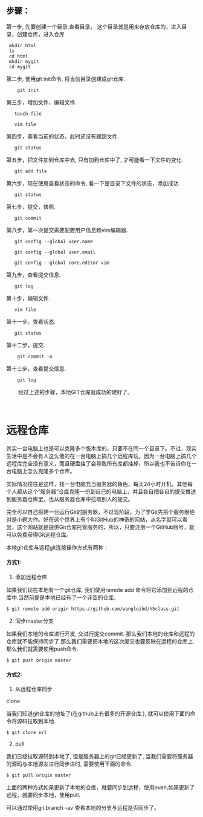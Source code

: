 

## 步骤：

第一步, 先要创建一个目录,查看目录， 这个目录就是用来存放仓库的，进入目录，创建仓库，进入仓库

     mkdir html
     ls
     cd html
     mkdir mygit
     cd mygit
 
第二步, 使用git init命令, 将当前目录创建成git仓库.

        git init
  
第三步，增加文件，编辑文件.

       touch file

       vim file
  
第四步，查看当前的状态，此时还没有跟踪文件.

       git status
  
第五步，把文件加到仓库中去, 只有加到仓库中了, 才可能看一下文件的变化.

       git add file
  
第六步，现在使用查看状态的命令, 看一下是目录下文件的状态，添加成功.

       git status
  
第七步，提交，快照.

       git commit
  
第八步，第一次提交需要配置用户信息和vim编辑器.

       git config --global user.name

       git config --global user.email

       git config --global core.editor vim
  
第九步，查看提交信息.

       git log

第十步，编辑文件.

       vim file
  
第十一步，查看状态.

       git status
  
第十二步，提交.

        git commit -a
   
第十三步，查看提交信息.

        git log
        
经过上述的步骤，本地GIT仓库就成功的建好了。


 
# 远程仓库

其实一台电脑上也是可以克隆多个版本库的，只要不在同一个目录下。不过，现实生活中是不会有人这么傻的在一台电脑上搞几个远程库玩，因为一台电脑上搞几个远程库完全没有意义，而且硬盘挂了会导致所有库都挂掉，所以我也不告诉你在一台电脑上怎么克隆多个仓库。

实际情况往往是这样，找一台电脑充当服务器的角色，每天24小时开机，其他每个人都从这个“服务器”仓库克隆一份到自己的电脑上，并且各自把各自的提交推送到服务器仓库里，也从服务器仓库中拉取别人的提交。

完全可以自己搭建一台运行Git的服务器，不过现阶段，为了学Git先搭个服务器绝对是小题大作。好在这个世界上有个叫GitHub的神奇的网站，从名字就可以看出，这个网站就是提供Git仓库托管服务的，所以，只要注册一个GitHub账号，就可以免费获得Git远程仓库。

本地git仓库与远程git连接操作方式有两种：

#### 方式1:

1. 添加远程仓库

如果我们现在本地有一个git仓库, 我们使用remote add 命令将它添加到远程的仓库中.当然前提是本地已经有了一个非空的仓库。

    $ git remote add origin https://github.com/wangleihd/h5class.git

2. 同步master分支

如果我们本地的仓库进行开发, 交进行提交commit. 那么我们本地的仓库和远程的仓库就不能保持同步了.那么我们需要把本地的这次提交也要反映在远程的仓库上. 那么我们就需要使用push命令.

    $ git push origin master

#### 方式2:

1. 从远程仓库同步

clone

当我们知道git仓库的地址了(在github上有很多的开源仓库.), 就可以使用下面的命令将源码拉取到本地.

    $ git clone url
    
 2. pull

我们已经拉取源码到本地了, 但是服务器上的git已经更新了, 当我们需要将服务器的源码与本地源友进行同步进时, 需要使用下面的命令.

    $ git pull origin master


上面的两种方式如果更新了本地的仓库，就要同步到远程，使用push;如果更新了远程，就要同步本地，使用pull.

可以通过使用git branch –av 查看本地的分支与远程是否同步了。


